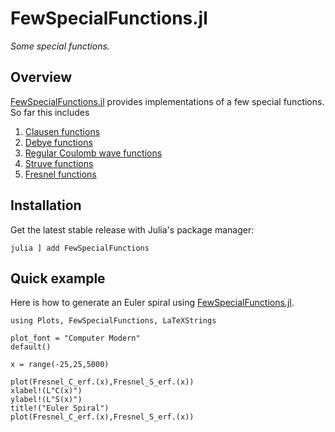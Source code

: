 # FewSpecialFunctions.jl

*Some special functions.*

## Overview

[FewSpecialFunctions.jl](https://github.com/MartinMikkelsen/FewSpecialFunctions.jl) provides implementations of a few special functions. So far this includes
1. [Clausen functions](@ref)
2. [Debye functions](@ref)
3. [Regular Coulomb wave functions](@ref)
4. [Struve functions](@ref)
5. [Fresnel functions](@ref)

## Installation

Get the latest stable release with Julia's package manager:

```
julia ] add FewSpecialFunctions
```

## Quick example

Here is how to generate an Euler spiral using [FewSpecialFunctions.jl](https://github.com/MartinMikkelsen/FewSpecialFunctions.jl). 

```@example EulerSpiral
using Plots, FewSpecialFunctions, LaTeXStrings 

plot_font = "Computer Modern"
default()

x = range(-25,25,5000)

plot(Fresnel_C_erf.(x),Fresnel_S_erf.(x))
xlabel!(L"C(x)")
ylabel!(L"S(x)")
title!("Euler Spiral")
plot(Fresnel_C_erf.(x),Fresnel_S_erf.(x))
```
